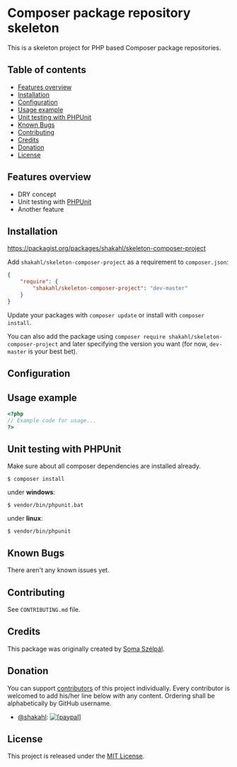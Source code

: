 # Composer package repository skeleton

This is a skeleton project for PHP based Composer package repositories.

## Table of contents

- [Features overview](#features-overview)
- [Installation](#installation)
- [Configuration](#configuration)
- [Usage example](#usage-example)
- [Unit testing with PHPUnit](#unit-testing-with-phpunit)
- [Known Bugs](#known-bugs)
- [Contributing](#contributing)
- [Credits](#credits)
- [Donation](#donation)
- [License](#license)

## Features overview

- DRY concept
- Unit testing with [PHPUnit](https://phpunit.de/)
- Another feature

## Installation

https://packagist.org/packages/shakahl/skeleton-composer-project

Add `shakahl/skeleton-composer-project` as a requirement to `composer.json`:

```json
{
    "require": {
        "shakahl/skeleton-composer-project": "dev-master"
    }
}
```

Update your packages with `composer update` or install with `composer install`.

You can also add the package using `composer require shakahl/skeleton-composer-project` and later specifying the version you want (for now, `dev-master` is your best bet).

## Configuration

## Usage example

```php
<?php
// Example code for usage...
?>
```

## Unit testing with PHPUnit

Make sure about all composer dependencies are installed already.
```shell
$ composer install
```

under **windows**:
```shell
$ vendor/bin/phpunit​.bat
```

under **linux**:
```shell
$ vendor/bin/phpunit
```

## Known Bugs

There aren't any known issues yet.

## Contributing

See `CONTRIBUTING.md` file.

## Credits

This package was originally created by [Soma Szélpál][shakahl].

## Donation

You can support [contributors][contributors] of this project individually. Every contributor is welcomed to add his/her line below with any content. Ordering shall be alphabetically by GitHub username.

* [@shakahl](https://github.com/shakahl): <a href="https://www.paypal.com/cgi-bin/webscr?cmd=_donations&business=3PWPWKLHMBSCU&lc=US&item_name=Open%20Source%20Development&item_number=opensource&currency_code=EUR&bn=PP%2dDonationsBF%3abtn_donate_SM%2egif%3aNonHostedGuest"><img src="https://www.paypalobjects.com/en_US/i/btn/btn_donate_LG.gif" alt="[paypal]" /></a>

## License

This project is released under the [MIT License][opensource].

[shakahl]: https://github.com/shakahl/
[contributors]: https://github.com/shakahl/skeleton-composer-project/graphs/contributors
[opensource]: http://www.opensource.org/licenses/MIT

